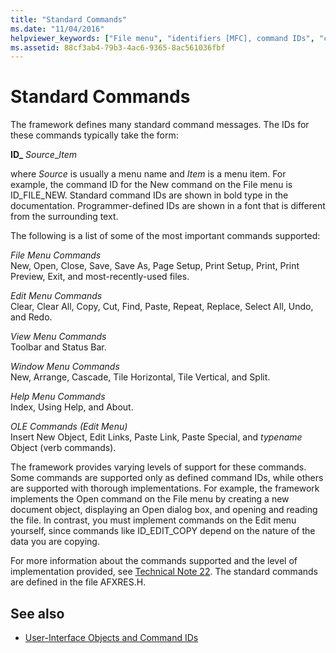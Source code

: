 ```yaml
---
title: "Standard Commands"
ms.date: "11/04/2016"
helpviewer_keywords: ["File menu", "identifiers [MFC], command IDs", "command IDs, standard commands", "OLE commands", "commands [MFC], standard", "standard command IDs", "Window menu commands", "standard commands", "View menu commands", "Edit menu standard commands", "Help [MFC], menus", "programmer-defined IDs [MFC]"]
ms.assetid: 88cf3ab4-79b3-4ac6-9365-8ac561036fbf
---
```

# Standard Commands

The framework defines many standard command messages. The IDs for these commands typically take the form:

**ID_** *Source*_*Item*

where *Source* is usually a menu name and *Item* is a menu item. For example, the command ID for the New command on the File menu is ID_FILE_NEW. Standard command IDs are shown in bold type in the documentation. Programmer-defined IDs are shown in a font that is different from the surrounding text.

The following is a list of some of the most important commands supported:

*File Menu Commands*<br/>
New, Open, Close, Save, Save As, Page Setup, Print Setup, Print, Print Preview, Exit, and most-recently-used files.

*Edit Menu Commands*<br/>
Clear, Clear All, Copy, Cut, Find, Paste, Repeat, Replace, Select All, Undo, and Redo.

*View Menu Commands*<br/>
Toolbar and Status Bar.

*Window Menu Commands*<br/>
New, Arrange, Cascade, Tile Horizontal, Tile Vertical, and Split.

*Help Menu Commands*<br/>
Index, Using Help, and About.

*OLE Commands (Edit Menu)*<br/>
Insert New Object, Edit Links, Paste Link, Paste Special, and *typename* Object (verb commands).

The framework provides varying levels of support for these commands. Some commands are supported only as defined command IDs, while others are supported with thorough implementations. For example, the framework implements the Open command on the File menu by creating a new document object, displaying an Open dialog box, and opening and reading the file. In contrast, you must implement commands on the Edit menu yourself, since commands like ID_EDIT_COPY depend on the nature of the data you are copying.

For more information about the commands supported and the level of implementation provided, see [Technical Note 22](../mfc/tn022-standard-commands-implementation.md). The standard commands are defined in the file AFXRES.H.

## See also

- [User-Interface Objects and Command IDs](../mfc/user-interface-objects-and-command-ids.md)
